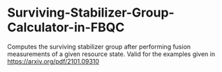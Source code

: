 # Surviving-Stabilizer-Group-Calculator-in-FBQC
Computes the surviving stabilizer group after performing fusion measurements of a given resource state. Valid for the examples given in https://arxiv.org/pdf/2101.09310
